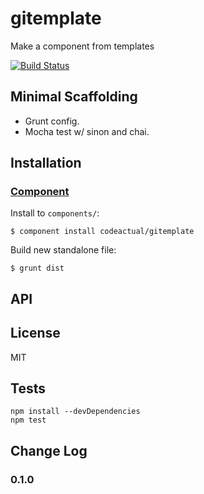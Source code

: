 # gitemplate

Make a component from templates

[![Build Status](https://travis-ci.org/codeactual/gitemplate.png)](https://travis-ci.org/codeactual/gitemplate)

## Minimal Scaffolding

* Grunt config.
* Mocha test w/ sinon and chai.

## Installation

### [Component](https://github.com/component/component)

Install to `components/`:

    $ component install codeactual/gitemplate

Build new standalone file:

    $ grunt dist

## API

## License

  MIT

## Tests

    npm install --devDependencies
    npm test

## Change Log

### 0.1.0
